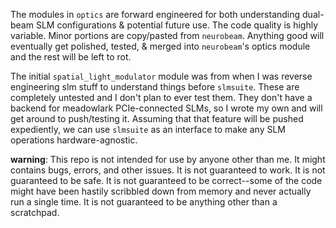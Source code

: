 The modules in `optics` are forward engineered for both understanding dual-beam SLM configurations 
& potential future use. The code quality is highly variable. Minor portions are copy/pasted from
`neurobeam`. Anything good will eventually get polished, tested, & merged into `neurobeam`'s optics 
module and the rest will be left to rot.


The initial `spatial_light_modulator` module was from when I was reverse engineering 
slm stuff to understand things before `slmsuite`. These are completely untested and I don't 
plan to ever test them. They don't have a backend for meadowlark PCIe-connected SLMs, 
so I wrote my own and will get around to push/testing it. Assuming that that feature 
will be pushed expediently, we can use `slmsuite` as an interface to make any SLM operations 
hardware-agnostic. 

**warning**: This repo is not intended for use by anyone other than me. It 
might contains bugs, errors, and other issues. It is not guaranteed to work. It is not
guaranteed to be safe. It is not guaranteed to be correct--some of the code might 
have been hastily scribbled down from memory and never actually run a single time. 
It is not guaranteed to be
anything other than a scratchpad.